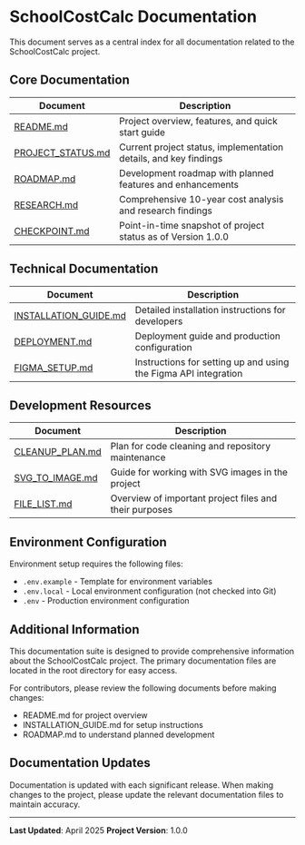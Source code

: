 # SchoolCostCalc Documentation

This document serves as a central index for all documentation related to the SchoolCostCalc project.

## Core Documentation

| Document                                 | Description                                                      |
| ---------------------------------------- | ---------------------------------------------------------------- |
| [README.md](./README.md)                 | Project overview, features, and quick start guide                |
| [PROJECT_STATUS.md](./PROJECT_STATUS.md) | Current project status, implementation details, and key findings |
| [ROADMAP.md](./ROADMAP.md)               | Development roadmap with planned features and enhancements       |
| [RESEARCH.md](./RESEARCH.md)             | Comprehensive 10-year cost analysis and research findings        |
| [CHECKPOINT.md](./CHECKPOINT.md)         | Point-in-time snapshot of project status as of Version 1.0.0     |

## Technical Documentation

| Document                                         | Description                                                     |
| ------------------------------------------------ | --------------------------------------------------------------- |
| [INSTALLATION_GUIDE.md](./INSTALLATION_GUIDE.md) | Detailed installation instructions for developers               |
| [DEPLOYMENT.md](./DEPLOYMENT.md)                 | Deployment guide and production configuration                   |
| [FIGMA_SETUP.md](./FIGMA_SETUP.md)               | Instructions for setting up and using the Figma API integration |

## Development Resources

| Document                             | Description                                            |
| ------------------------------------ | ------------------------------------------------------ |
| [CLEANUP_PLAN.md](./CLEANUP_PLAN.md) | Plan for code cleaning and repository maintenance      |
| [SVG_TO_IMAGE.md](./SVG_TO_IMAGE.md) | Guide for working with SVG images in the project       |
| [FILE_LIST.md](./FILE_LIST.md)       | Overview of important project files and their purposes |

## Environment Configuration

Environment setup requires the following files:

- `.env.example` - Template for environment variables
- `.env.local` - Local environment configuration (not checked into Git)
- `.env` - Production environment configuration

## Additional Information

This documentation suite is designed to provide comprehensive information about the SchoolCostCalc project. The primary documentation files are located in the root directory for easy access.

For contributors, please review the following documents before making changes:

- README.md for project overview
- INSTALLATION_GUIDE.md for setup instructions
- ROADMAP.md to understand planned development

## Documentation Updates

Documentation is updated with each significant release. When making changes to the project, please update the relevant documentation files to maintain accuracy.

---

**Last Updated**: April 2025
**Project Version**: 1.0.0
